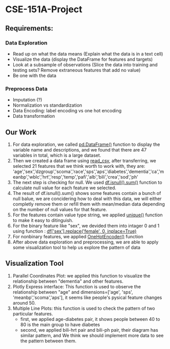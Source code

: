 # CSE-151A-Project

## Requirements:
### Data Exploration
- Read up on what the data means (Explain what the data is in a text cell)
- Visualize the data (display the DataFrame for features and targets)
- Look at a subsample of observations (Slice the data into training and testing sets? Remove extraneous features that add no value)
- Be one with the data 
### Preprocess Data
- Imputation (?)
- Normalization vs standardization
- Data Encoding: label encoding vs one hot encoding
- Data transformation

## Our Work
1. For data exploration, we called [pd.DataFrame()](https://colab.research.google.com/github/sebastian-dv/CSE-151A-Project/blob/main/SUPPORT2_Notebook.ipynb#scrollTo=RA1zgeeIgR2p&line=3&uniqifier=1) function to display the variable name and descriptions, and we found that there are 47 variables in total, which is a large dataset.
2. Then we created a data frame using [read_csv](https://colab.research.google.com/github/sebastian-dv/CSE-151A-Project/blob/main/SUPPORT2_Notebook.ipynb#scrollTo=YC0o6IQ1i-ec&line=1&uniqifier=1), after transferring, we selected 21 features that we think worth to work with, they are: 'age','sex','dzgroup','scoma','race','sps','aps','diabetes','dementia','ca','meanbp','wblc','hrt','resp','temp','pafi','alb','bili','crea','sod','ph'
3. The next step is checking for null. We used [df.isnull().sum()](https://colab.research.google.com/github/sebastian-dv/CSE-151A-Project/blob/main/SUPPORT2_Notebook.ipynb#scrollTo=KtldNNfpP723&line=1&uniqifier=1) function to calculate null value for each feature we selected.
4. The result of df.isnull().sum() shows some features contain a bunch of null balue, we are concidering how to deal with this data, we will either completly remove them or refill them with mean/median data depending on the number of null values for that feature.
5. For the features contain value type string, we applied [unique()](https://colab.research.google.com/github/sebastian-dv/CSE-151A-Project/blob/main/SUPPORT2_Notebook.ipynb#scrollTo=CpA9bV6xP9K9&line=1&uniqifier=1) function to make it easy to ditinguish.
6. For the binary feature like "sex", we devided them into intager 0 and 1 using function :
[df['sex'].replace('female', 0, inplace=True)](https://colab.research.google.com/github/sebastian-dv/CSE-151A-Project/blob/main/SUPPORT2_Notebook.ipynb#scrollTo=89lDyDJ4QAdB&line=1&uniqifier=1)
8. For nonbinary features, we applied [OneHotEncoder()](https://colab.research.google.com/github/sebastian-dv/CSE-151A-Project/blob/main/SUPPORT2_Notebook.ipynb#scrollTo=89lDyDJ4QAdB&line=4&uniqifier=1) function
9. After above data exploration and preprocessing, we are able to apply some visualization tool to help us explore the pattern of data

## Visualization Tool
1. Parallel Coordinates Plot: we applied this function to visualize the relationship between "dementia" and other features.
2. Plotly Express interface: This function is used to observe the relationship between "age" and dimensions=['age', 'sps', 'meanbp','scoma','aps'], it seems like people's pysical feature changes around 50.
3. Multiple Line Plots: this function is used to check the pattern of two particular features.
   - first, we applied age-diabetes pair, it shows people between 40 to 80 is the main group to have diabetes
   - second, we applied bili-hrt pair and bili-ph pair, their diagram has similar pattern, and We think we should implement more data to see the pattern between them.
